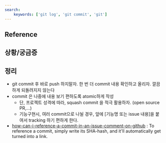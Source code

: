 ```yaml
---
search:
    keywords: ['git log', 'git commit', 'git']
---
```

## Reference

## 상황/궁금증

## 정리
- git commit 후 바로 push 하지말자. 한 번 더 commit 내용 확인하고 올리자. 깔끔하게 되돌려지지 않는다
- commit 은 나중에 내용 보기 편하도록 atomic하게 작성
  - 단, 프로젝트 성격에 따라, squash commit 을 적극 활용하자. (open source PR,...)
  - 기능구현시, 여러 commit으로 나뉠 경우, 앞에 [기능명 또는 issue 내용]을 붙여서 tracking 하기 편하게 한다.
- [how-can-i-reference-a-commit-in-an-issue-comment-on-github](https://stackoverflow.com/questions/8910271/how-can-i-reference-a-commit-in-an-issue-comment-on-github) : To reference a commit, simply write its SHA-hash, and it'll automatically get turned into a link.
